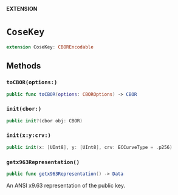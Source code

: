 **EXTENSION**

# `CoseKey`
```swift
extension CoseKey: CBOREncodable
```

## Methods
### `toCBOR(options:)`

```swift
public func toCBOR(options: CBOROptions) -> CBOR
```

### `init(cbor:)`

```swift
public init?(cbor obj: CBOR)
```

### `init(x:y:crv:)`

```swift
public init(x: [UInt8], y: [UInt8], crv: ECCurveType = .p256)
```

### `getx963Representation()`

```swift
public func getx963Representation() -> Data
```

An ANSI x9.63 representation of the public key.
